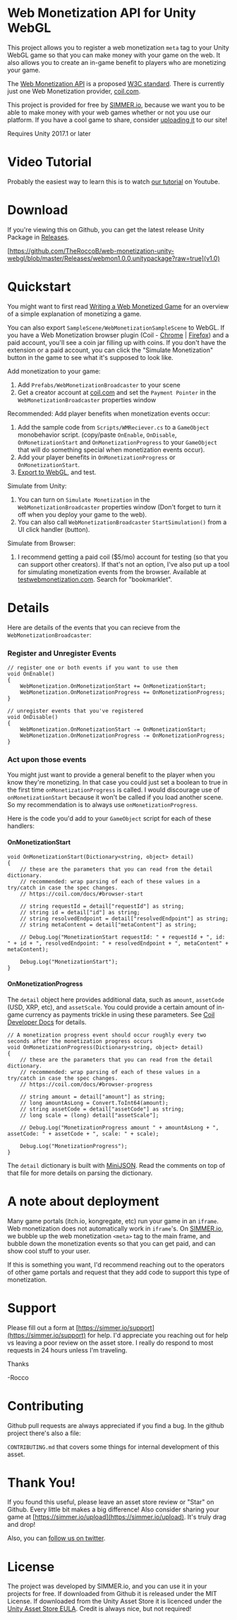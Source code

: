 # Web Monetization API for Unity WebGL

This project allows you to register a web monetization `meta` tag to your Unity WebGL game so that you can make money with your game on the web. It also allows you to create an in-game benefit to players who are monetizing your game. 

The [Web Monetization API](https://webmonetization.org) is a proposed [W3C standard](https://adrianhopebailie.github.io/web-monetization/). There is currently just one Web Monetization provider, [coil.com](https://coil.com).

This project is provided for free by [SIMMER.io](https://simmer.io), because we want you to be able to make money with your web games whether or not you use our platform. If you have a cool game to share, consider [uploading it](https://simmer.io) to our site!

Requires Unity 2017.1 or later

# Video Tutorial

Probably the easiest way to learn this is to watch [our tutorial](https://youtu.be/ySjl7HlW7EA) on Youtube. 

# Download

If you're viewing this on Github, you can get the latest release Unity Package in [Releases](https://github.com/TheRoccoB/web-monetization-unity-webgl/tree/master/Releases). 

[https://github.com/TheRoccoB/web-monetization-unity-webgl/blob/master/Releases/webmon1.0.0.unitypackage?raw=true](v1.0)

# Quickstart

You might want to first read [Writing a Web Monetized Game](https://coil.com/p/sharafian/Writing-a-Web-Monetized-Game/1i3t_1Frk) for an overview of a simple explanation of monetizing a game. 

You can also export `SampleScene/WebMonetizationSampleScene` to WebGL. If you have a Web Monetization browser plugin (Coil - [Chrome](https://chrome.google.com/webstore/detail/coil/locbifcbeldmnphbgkdigjmkbfkhbnca) | [Firefox](https://addons.mozilla.org/en-US/firefox/addon/coil/)) and a paid account, you'll see a coin jar filling up with coins. If you don't have the extension or a paid account, you can click the "Simulate Monetization" button in the game to see what it's supposed to look like.

Add monetization to your game:

1. Add `Prefabs/WebMonetizationBroadcaster` to your scene
1. Get a creator account at [coil.com](https://coil.com) and set the `Payment Pointer` in the `WebMonetizationBroadcaster` properties window

Recommended: Add player benefits when monetization events occur: 

1. Add the sample code from `Scripts/WMReciever.cs` to a `GameObject` monobehavior script. (copy/paste `OnEnable`, `OnDisable`, `OnMonetizationStart` and `OnMonetizationProgress` to your `GameObject`  that will do something special when monetization events occur).
1. Add your player benefits in `OnMonetizationProgress` or `OnMonetizationStart`.
1. [Export to WebGL](https://www.youtube.com/watch?v=JZqTHjjtQHM), and test.

Simulate from Unity:

1. You can turn on `Simulate Monetization` in the `WebMonetizationBroadcaster` properties window (Don't forget to turn it off when you deploy your game to the web).
1. You can also call `WebMonetizationBroadcaster` `StartSimulation()` from a UI click handler (button).

Simulate from Browser:

1. I recommend getting a paid coil ($5/mo) account for testing (so that you can support other creators). If that's not an option, I've also put up a tool for simulating monetization events from the browser. Available at [testwebmonetization.com](https://testwebmonetization.com). Search for "bookmarklet".


# Details

Here are details of the events that you can recieve from the `WebMonetizationBroadcaster`:

### Register and Unregister Events
```
// register one or both events if you want to use them
void OnEnable()
{
    WebMonetization.OnMonetizationStart += OnMonetizationStart;
    WebMonetization.OnMonetizationProgress += OnMonetizationProgress;
}

// unregister events that you've registered
void OnDisable()
{
    WebMonetization.OnMonetizationStart -= OnMonetizationStart;
    WebMonetization.OnMonetizationProgress -= OnMonetizationProgress;
}
```

### Act upon those events

You might just want to provide a general benefit to the player when you know they're monetizing. In that case you could just set a boolean to true in the first time `onMonetizationProgress` is called. I would discourage use of `onMonetizationStart` because it won't be called if you load another scene. So my recommendation is to always use `onMonetizationProgress`.

Here is the code you'd add to your `GameObject` script for each of these handlers:

#### OnMonetizationStart
```
void OnMonetizationStart(Dictionary<string, object> detail)
{
    // these are the parameters that you can read from the detail dictionary.
    // recommended: wrap parsing of each of these values in a try/catch in case the spec changes.
    // https://coil.com/docs/#browser-start

    // string requestId = detail["requestId"] as string;
    // string id = detail["id"] as string;
    // string resolvedEndpoint = detail["resolvedEndpoint"] as string;
    // string metaContent = detail["metaContent"] as string;

    // Debug.Log("MonetizationStart requestId: " + requestId + ", id: " + id + ", resolvedEndpoint: " + resolvedEndpoint + ", metaContent" + metaContent);

    Debug.Log("MonetizationStart");
}
```


#### OnMonetizationProgress

The `detail` object here provides additional data, such as `amount`, `assetCode` (USD, XRP, etc), and `assetScale`. You could provide a certain amount of in-game currency as payments trickle in using these parameters. See [Coil Developer Docs](https://coil.com/docs/#browser-progress) for details. 
```
// A monetization progress event should occur roughly every two seconds after the monetization progress occurs
void OnMonetizationProgress(Dictionary<string, object> detail)
{
    // these are the parameters that you can read from the detail dictionary.
    // recommended: wrap parsing of each of these values in a try/catch in case the spec changes.
    // https://coil.com/docs/#browser-progress
    
    // string amount = detail["amount"] as string;
    // long amountAsLong = Convert.ToInt64(amount);
    // string assetCode = detail["assetCode"] as string;
    // long scale = (long) detail["assetScale"];
    
    // Debug.Log("MonetizationProgress amount " + amountAsLong + ", assetCode: " + assetCode + ", scale: " + scale);

    Debug.Log("MonetizationProgress");
}
```

The `detail` dictionary is built with [MiniJSON](https://gist.github.com/darktable/1411710). Read the comments on top of that file for more details on parsing the dictionary.

  
# A note about deployment
Many game portals (itch.io, kongregate, etc) run your game in an `iframe`. Web monetization does not automatically work in `iframe`'s. On [SIMMER.io](https://simmer.io), we bubble up the web monetization `<meta>` tag to the main frame, and bubble down the monetization events so that you can get paid, and can show cool stuff to your user.

If this is something you want, I'd recommend reaching out to the operators of other game portals and request that they add code to support this type of monetization.   

# Support
Please fill out a form at [https://simmer.io/support](https://simmer.io/support) for help. I'd appreciate you reaching out for help vs leaving a poor review on the asset store. I really do respond to most requests in 24 hours unless I'm traveling.

Thanks

-Rocco

# Contributing

Github pull requests are always appreciated if you find a bug. In the github project there's also a file:

`CONTRIBUTING.md` that covers some things for internal development of this asset.

# Thank You!
If you found this useful, please leave an asset store review or "Star" on Github. Every little bit makes a big difference! Also consider sharing your game at [https://simmer.io/upload](https://simmer.io/upload). It's truly drag and drop!

Also, you can [follow us on twitter](https://twitter.com/simmer_io).



# License
The project was developed by SIMMER.io, and you can use it in your projects for free. If downloaded from Github it is released under the MIT License. If downloaded from the Unity Asset Store it is licenced under the [Unity Asset Store EULA](https://unity3d.com/legal/as_terms). Credit is always nice, but not required!

  

